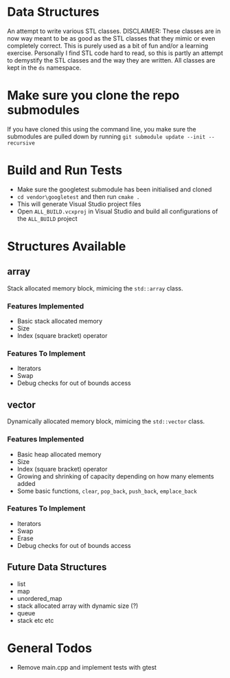 # Data Structures
An attempt to write various STL classes. DISCLAIMER: These classes are in now way meant to be as good as the STL classes that they mimic or even completely correct. This is purely used as a bit of fun and/or a learning exercise. Personally I find STL code hard to read, so this is partly an attempt to demystify the STL classes and the way they are written. All classes are kept in the `ds` namespace.

# Make sure you clone the repo submodules
If you have cloned this using the command line, you make sure the submodules are pulled down by running 
`git submodule update --init --recursive`

# Build and Run Tests
- Make sure the googletest submodule has been initialised and cloned
- `cd vendor\googletest` and then run `cmake .`
- This will generate Visual Studio project files
- Open `ALL_BUILD.vcxproj` in Visual Studio and build all configurations of the `ALL_BUILD` project

# Structures Available

## array
Stack allocated memory block, mimicing the `std::array` class. 

### Features Implemented
- Basic stack allocated memory
- Size
- Index (square bracket) operator

### Features To Implement
- Iterators
- Swap
- Debug checks for out of bounds access

## vector
Dynamically allocated memory block, mimicing the `std::vector` class.

### Features Implemented
- Basic heap allocated memory
- Size
- Index (square bracket) operator
- Growing and shrinking of capacity depending on how many elements added
- Some basic functions, `clear`, `pop_back`, `push_back`, `emplace_back`

### Features To Implement
- Iterators
- Swap
- Erase
- Debug checks for out of bounds access

## Future Data Structures
- list
- map
- unordered_map
- stack allocated array with dynamic size (?)
- queue
- stack
etc etc

# General Todos
- Remove main.cpp and implement tests with gtest